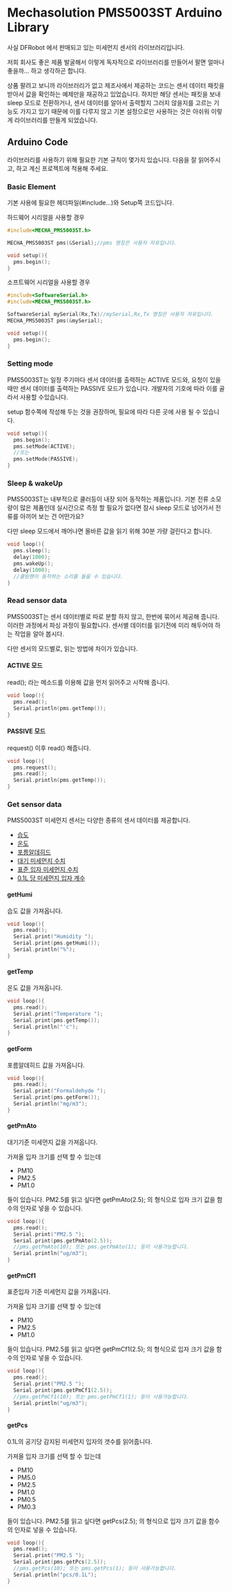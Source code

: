 # Mechasolution PMS5003ST Arduino Library

사실 DFRobot 에서 판매되고 있는 미세먼지 센서의 라이브러리입니다.

저희 회사도 좋은 제품 발굴해서 이렇게 독자적으로 라이브러리를 만들어서 팔면 얼마나 좋을까... 하고 생각하곤 합니다.

상품 팔려고 보니까 라이브러리가 없고 제조사에서 제공하는 코드는 센서 데이터 패킷을 받아서 값을 확인하는 예제만을 재공하고 있었습니다. 하지만 해당 센서는 패킷을 보내 sleep 모드로 전환하거나, 센서 데이터를 알아서 출력할지 그러지 않을지를 고르는 기능도 가지고 있기 때문에 이를 다루지 않고 기본 설정으로만 사용하는 것은 아쉬워 이렇게 라이브러리를 만들게 되었습니다.

## Arduino Code

라이브러리를 사용하기 위해 필요한 기본 규칙이 몇가지 있습니다. 다음을 잘 읽어주시고, 하고 계신 프로젝트에 적용해 주세요.

### Basic Element

기본 사용에 필요한 헤더파일(#include...)와 Setup쪽 코드입니다.

하드웨어 시리얼을 사용할 경우

```cpp
#include<MECHA_PMS5003ST.h>

MECHA_PMS5003ST pms(&Serial);//pms 명칭은 사용자 자유입니다.

void setup(){
  pms.begin();
}
```

소프트웨어 시리얼을 사용할 경우

```cpp
#include<SoftwareSerial.h>
#include<MECHA_PMS5003ST.h>

SoftwareSerial mySerial(Rx,Tx)//mySerial,Rx,Tx 명칭은 사용자 자유입니다.
MECHA_PMS5003ST pms(&mySerial);

void setup(){
  pms.begin();
}
```

### Setting mode

PMS5003ST는 일정 주기마다 센서 데이터를 출력하는 ACTIVE 모드와, 요청이 있을때만 센서 데이터를 출력하는 PASSIVE 모드가 있습니다. 개발자의 기호에 따라 이를 골라서 사용할 수있습니다.

setup 함수쪽에 작성해 두는 것을 권장하며, 필요에 따라 다른 곳에 사용 될 수 있습니다.

```cpp
void setup(){
  pms.begin();
  pms.setMode(ACTIVE);
  //또는
  pms.setMode(PASSIVE);
}
```

### Sleep & wakeUp

PMS5003ST는 내부적으로 쿨러등이 내장 되어 동작하는 제품입니다. 기본 전류 소모량이 많은 제품인데 실시간으로 측정 할 필요가 없다면 잠시 sleep 모드로 넘어가서 전류를 아끼어 보는 건 어떤가요?

다만 sleep 모드에서 깨어나면 올바른 값을 읽기 위해 30분 가량 걸린다고 합니다.

```cpp
void loop(){
  pms.sleep();
  delay(1000);
  pms.wakeUp();
  delay(1000);
  //쿨링팬이 동작하는 소리를 들을 수 있습니다.
}
```

### Read sensor data

PMS5003ST는 센서 데이터별로 따로 분할 하지 않고, 한번에 묶어서 제공해 줍니다. 이러한 과정에서 파싱 과정이 필요합니다. 센서별 데이터를 읽기전에 미리 해두어야 하는 작업을 알아 봅시다.

다만 센서의 모드별로, 읽는 방법에 차이가 있습니다.

#### ACTIVE 모드

read(); 라는 메소드를 이용해 값을 먼저 읽어주고 시작해 줍니다.

```cpp
void loop(){
  pms.read();
  Serial.println(pms.getTemp());
}
```

#### PASSIVE 모드

request() 이후 read() 해줍니다.

```cpp
void loop(){
  pms.request();
  pms.read();
  Serial.println(pms.getTemp());
}
```

### Get sensor data

PMS5003ST 미세먼지 센서는 다양한 종류의 센서 데이터를 제공합니다.

* [습도](#getHumi)
* [온도](#getTemp)
* [포름알데히드](#getForm)
* [대기 미세먼지 수치](#getPmAto)
* [표준 입자 미세먼지 수치](#getPmCf1)
* [0.1L 당 미세먼지 입자 계수](#getPcs)

#### getHumi

습도 값을 가져옵니다.

```cpp
void loop(){
  pms.read();
  Serial.print("Humidity ");
  Serial.print(pms.getHumi());
  Serial.println("%");
}
```

#### getTemp

온도 값을 가져옵니다.

```cpp
void loop(){
  pms.read();
  Serial.print("Temperature ");
  Serial.print(pms.getTemp());
  Serial.println("'c");
}
```

#### getForm

포름알데히드 값을 가져옵니다.

```cpp
void loop(){
  pms.read();
  Serial.print("Formaldehyde ");
  Serial.print(pms.getForm());
  Serial.println("mg/m3");
}
```

#### getPmAto

대기기준 미세먼지 값을 가져옵니다.

가져올 입자 크기를 선택 할 수 있는데

* PM10
* PM2.5
* PM1.0

들이 있습니다. PM2.5를 읽고 싶다면 getPmAto(2.5); 의 형식으로 입자 크기 값을 함수의 인자로 넣을 수 있습니다.

```cpp
void loop(){
  pms.read();
  Serial.print("PM2.5 ");
  Serial.print(pms.getPmAto(2.5));
  //pms.getPmAto(10); 또는 pms.getPmAto(1); 등이 사용가능합니다.
  Serial.println("ug/m3");
}
```

#### getPmCf1

표준입자 기준 미세먼지 값을 가져옵니다.

가져올 입자 크기를 선택 할 수 있는데

* PM10
* PM2.5
* PM1.0

들이 있습니다. PM2.5를 읽고 싶다면 getPmCf1(2.5); 의 형식으로 입자 크기 값을 함수의 인자로 넣을 수 있습니다.

```cpp
void loop(){
  pms.read();
  Serial.print("PM2.5 ");
  Serial.print(pms.getPmCf1(2.5));
  //pms.getPmCf1(10); 또는 pms.getPmCf1(1); 등이 사용가능합니다.
  Serial.println("ug/m3");
}
```

#### getPcs

0.1L의 공기당 감지된 미세먼지 입자의 갯수를 읽어줍니다.

가져올 입자 크기를 선택 할 수 있는데

* PM10
* PM5.0
* PM2.5
* PM1.0
* PM0.5
* PM0.3

들이 있습니다. PM2.5를 읽고 싶다면 getPcs(2.5); 의 형식으로 입자 크기 값을 함수의 인자로 넣을 수 있습니다.

```cpp
void loop(){
  pms.read();
  Serial.print("PM2.5 ");
  Serial.print(pms.getPcs(2.5));
  //pms.getPcs(10); 또는 pms.getPcs(1); 등이 사용가능합니다.
  Serial.println("pcs/0.1L");
}
```
